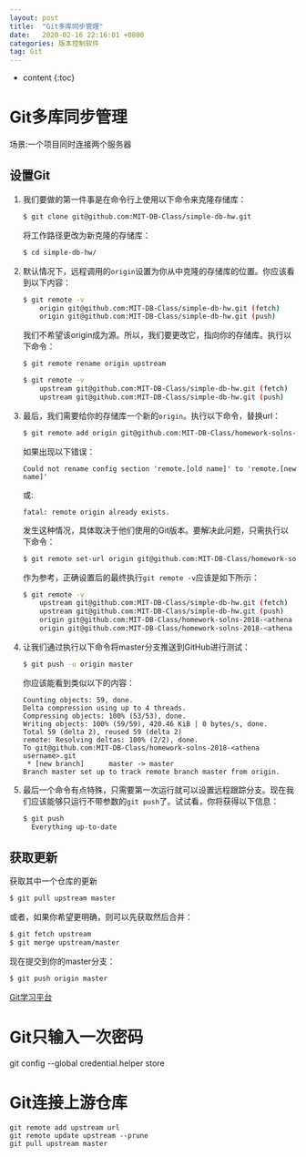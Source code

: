 ```yaml
---
layout: post
title:  "Git多库同步管理"
date:   2020-02-16 22:16:01 +0800
categories: 版本控制软件
tag: Git
---
```


* content
{:toc}

# Git多库同步管理

场景:一个项目同时连接两个服务器

## 设置Git

1. 我们要做的第一件事是在命令行上使用以下命令来克隆存储库：

    ```bash
    $ git clone git@github.com:MIT-DB-Class/simple-db-hw.git
    ```

    将工作路径更改为新克隆的存储库：

    ```bash
    $ cd simple-db-hw/
    ```

2. 默认情况下，远程调用的`origin`设置为你从中克隆的存储库的位置。你应该看到以下内容：

    ```bash
    $ git remote -v
        origin git@github.com:MIT-DB-Class/simple-db-hw.git (fetch)
        origin git@github.com:MIT-DB-Class/simple-db-hw.git (push)
    ```

    我们不希望该origin成为源。所以，我们要更改它，指向你的存储库。执行以下命令：

    ```bash
    $ git remote rename origin upstream
    ```

    ```bash
    $ git remote -v
        upstream git@github.com:MIT-DB-Class/simple-db-hw.git (fetch)
        upstream git@github.com:MIT-DB-Class/simple-db-hw.git (push)
    ```

3. 最后，我们需要给你的存储库一个新的`origin`。执行以下命令，替换url：

    ```bash
    $ git remote add origin git@github.com:MIT-DB-Class/homework-solns-2018-<athena-username>.git
    ```

    如果出现以下错误：

    ```
    Could not rename config section 'remote.[old name]' to 'remote.[new name]'
    ```

    或:
   
    ```
    fatal: remote origin already exists.
    ```

    发生这种情况，具体取决于他们使用的Git版本。要解决此问题，只需执行以下命令：

    ```bash
    $ git remote set-url origin git@github.com:MIT-DB-Class/homework-solns-2018-<athena username>.git
    ```

    作为参考，正确设置后的最终执行`git remote -v`应该是如下所示：

    ```bash
    $ git remote -v
        upstream git@github.com:MIT-DB-Class/simple-db-hw.git (fetch)
        upstream git@github.com:MIT-DB-Class/simple-db-hw.git (push)
        origin git@github.com:MIT-DB-Class/homework-solns-2018-<athena username>.git (fetch)
        origin git@github.com:MIT-DB-Class/homework-solns-2018-<athena username>.git (push)
    ```

4. 让我们通过执行以下命令将master分支推送到GitHub进行测试：

    ```bash
    $ git push -u origin master
    ```

    你应该能看到类似以下的内容：

    ```
	Counting objects: 59, done.
	Delta compression using up to 4 threads.
	Compressing objects: 100% (53/53), done.
	Writing objects: 100% (59/59), 420.46 KiB | 0 bytes/s, done.
	Total 59 (delta 2), reused 59 (delta 2)
	remote: Resolving deltas: 100% (2/2), done.
	To git@github.com:MIT-DB-Class/homework-solns-2018-<athena username>.git
	 * [new branch]      master -> master
	Branch master set up to track remote branch master from origin.
    ```

5. 最后一个命令有点特殊，只需要第一次运行就可以设置远程跟踪分支。现在我们应该能够只运行不带参数的`git push`了。试试看，你将获得以下信息：

    ```bash
    $ git push
      Everything up-to-date
    ```

## 获取更新

获取其中一个仓库的更新

```bash
$ git pull upstream master
```

或者，如果你希望更明确，则可以先获取然后合并：

```bash
$ git fetch upstream
$ git merge upstream/master
```
现在提交到你的master分支：
```bash
$ git push origin master
```

[Git学习平台](https://learngitbranching.js.org/)

# Git只输入一次密码

git config --global credential.helper store

# Git连接上游仓库

```
git remote add upstream url
git remote update upstream --prune
git pull upstream master
```